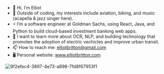 - 👋 Hi, I’m Elliot
- 👀 Outside of coding, my interests include aviation, biking, and music (acapella & jazz singer here).
- ⚡️ I’m a software engineer at Goldman Sachs, using React, Java, and Python to build cloud-based investment banking web apps.
- 🌱 I want to learn more about OCR, NLP, and building technology that promotes the adoption of electric vechicles and improve urban transit.
- 📫 How to reach me: elliotbritton@gmail.com
- 🖥️ Personal website: www.elliotbritton.com


<!---
ebritt07/ebritt07 is a ✨ special ✨ repository because its `README.md` (this file) appears on your GitHub profile.
You can click the Preview link to take a look at your changes.
--->
![9f2efec4-3897-4e73-a898-7fd8f67953f1](https://user-images.githubusercontent.com/44182357/192851408-d21cca76-5b5b-4b4f-a2de-b4e6325c3d2f.JPG)
